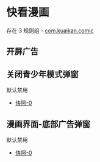 # 快看漫画

存在 3 规则组 - [com.kuaikan.comic](/src/apps/com.kuaikan.comic.ts)

## 开屏广告

## 关闭青少年模式弹窗

默认禁用

- [快照-0](https://i.gkd.li/import/12565678)

## 漫画界面-底部广告弹窗

默认禁用

- [快照-0](https://i.gkd.li/import/12910268)
